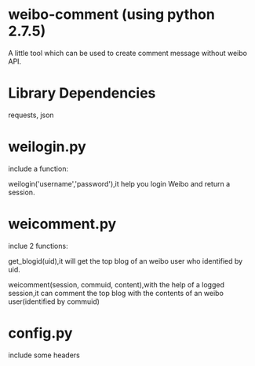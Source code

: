 # weibo-comment (using python 2.7.5)
A little tool which can be used to create comment message without weibo API.

# Library Dependencies
requests, json

# weilogin.py
include a function:

weilogin('username','password'),it help you login Weibo and return a session.


# weicomment.py
inclue 2 functions:

get_blogid(uid),it will get the top blog of an weibo user who identified by uid.

weicomment(session, commuid, content),with the help of a logged session,it can comment the top blog with the contents of an weibo user(identified by commuid)


# config.py
include some headers
